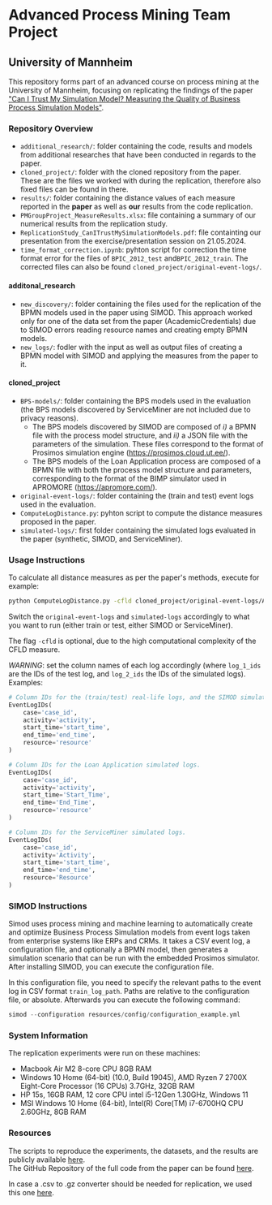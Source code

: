 # Advanced Process Mining Team Project
## University of Mannheim

This repository forms part of an advanced course on process mining at the University of Mannheim, focusing on replicating the findings of the paper ["Can I Trust My Simulation Model? Measuring the Quality of Business Process Simulation Models"](https://link.springer.com/chapter/10.1007/978-3-031-41620-0_2#Bib1).

### Repository Overview

- `additional_research/`: folder containing the code, results and models from additional researches that have been conducted in regards to the paper.
- `cloned_project/`: folder with the cloned repository from the paper. These are the files we worked with during the replication, therefore also fixed files can be found in there.
- `results/`: folder containing the distance values of each measure reported in the **paper** as well as **our** results from the code replication.
- `PMGroupProject_MeasureResults.xlsx`: file containing a summary of our numerical results from the replication study.
- `ReplicationStudy_CanITrustMySimulationModels.pdf`: file containting our presentation from the exercise/presentation session on 21.05.2024.
- `time_format_correction.ipynb`: pyhton script for correction the time format error for the files of `BPIC_2012_test` and`BPIC_2012_train`. The corrected files can also be found `cloned_project/original-event-logs/`.

#### additonal_research
- `new_discovery/`: folder containing the files used for the replication of the BPMN models used in the paper using SIMOD. This approach worked only for one of the data set from the paper (AcademicCredentials) due to SIMOD errors reading resource names and creating empty BPMN models. 
- `new_logs/`: fodler with the input as well as output files of creating a BPMN model with SIMOD and applying the measures from the paper to it.

#### cloned_project
- `BPS-models/`: folder containing the BPS models used in the evaluation (the BPS models discovered by ServiceMiner are not included due to privacy reasons).
  - The BPS models discovered by SIMOD are composed of _i)_ a BPMN file with the process model structure, and _ii)_ a JSON file with the parameters of the simulation. These files correspond to the format of Prosimos simulation engine (https://prosimos.cloud.ut.ee/).
  - The BPS models of the Loan Application process are composed of a BPMN file with both the process model structure and parameters, corresponding to the format of the BIMP simulator used in APROMORE (https://apromore.com/).
- `original-event-logs/`: folder containing the (train and test) event logs used in the evaluation.
- `ComputeLogDistance.py`: pyhton script to compute the distance measures proposed in the paper.
- `simulated-logs/`: first folder containing the simulated logs evaluated in the paper (synthetic, SIMOD, and ServiceMiner).

### Usage Instructions

To calculate all distance measures as per the paper's methods, execute for example:

```bash
python ComputeLogDistance.py -cfld cloned_project/original-event-logs/AcademicCredentials_test.csv.gz cloned_project/simulated-logs/AcademicCredentials_SIMOD.csv.gz
```

Switch the `original-event-logs` and `simulated-logs` accordingly to what you want to run (either train or test, either SIMOD or ServiceMiner). 

The flag `-cfld` is optional, due to the high computational complexity of the CFLD measure.

*WARNING*: set the column names of each log accordingly (where `log_1_ids` are the IDs of the test log, and `log_2_ids` the IDs of the simulated logs). Examples:

```python
# Column IDs for the (train/test) real-life logs, and the SIMOD simulated logs.
EventLogIDs(
    case='case_id',
    activity='activity',
    start_time='start_time',
    end_time='end_time',
    resource='resource'
)

# Column IDs for the Loan Application simulated logs.
EventLogIDs(
    case='case_id',
    activity='activity',
    start_time='Start_Time',
    end_time='End_Time',
    resource='resource'
)

# Column IDs for the ServiceMiner simulated logs.
EventLogIDs(
    case='case_id',
    activity='Activity',
    start_time='start_time',
    end_time='end_time',
    resource='Resource'
)
```

### SIMOD Instructions

Simod uses process mining and machine learning to automatically create and optimize Business Process Simulation models from event logs taken from enterprise systems like ERPs and CRMs. It takes a CSV event log, a configuration file, and optionally a BPMN model, then generates a simulation scenario that can be run with the embedded Prosimos simulator. After installing SIMOD, you can execute the configuration file.

In this configuration file, you need to specify the relevant paths to the event log in CSV format `train_log_path`. Paths are relative to the configuration file, or absolute. Afterwards you can execute the following command:

```python
simod --configuration resources/config/configuration_example.yml
```


### System Information

The replication experiments were run on these machines:

- Macbook Air M2 8-core CPU 8GB RAM
- Windows 10 Home (64-bit) (10.0, Build 19045), AMD Ryzen 7 2700X Eight-Core Processor (16 CPUs) 3.7GHz, 32GB RAM
- HP 15s, 16GB RAM, 12 core CPU intel i5-12Gen 1.30GHz, Windows 11
- MSI Windows 10 Home (64-bit), Intel(R) Core(TM) i7-6700HQ CPU 2.60GHz, 8GB RAM

### Resources
The scripts to reproduce the experiments, the datasets, and the results are publicly available [here](https://zenodo.org/records/7761252).<br>
The GitHub Repository of the full code from the paper can be found [here](https://github.com/AutomatedProcessImprovement/log-distance-measures).

In case a .csv to .gz converter should be needed for replication, we used this one [here](https://gzip.swimburger.net/).
